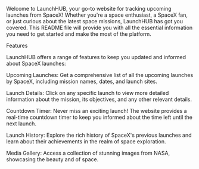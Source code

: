Welcome to LaunchHUB, your go-to website for tracking upcoming launches from SpaceX! Whether you're a space enthusiast, a SpaceX fan, or just curious about the latest space missions, LaunchHUB has got you covered. This README file will provide you with all the essential information you need to get started and make the most of the platform.

Features

LaunchHUB offers a range of features to keep you updated and informed about SpaceX launches:

Upcoming Launches: Get a comprehensive list of all the upcoming launches by SpaceX, including mission names, dates, and launch sites.

Launch Details: Click on any specific launch to view more detailed information about the mission, its objectives, and any other relevant details.

Countdown Timer: Never miss an exciting launch! The website provides a real-time countdown timer to keep you informed about the time left until the next launch.

Launch History: Explore the rich history of SpaceX's previous launches and learn about their achievements in the realm of space exploration.

Media Gallery: Access a collection of stunning images from NASA, showcasing the beauty and of space.

